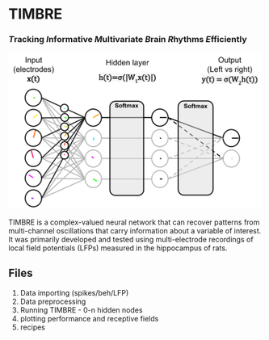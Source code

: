 # TIMBRE
### ***T***racking ***I***nformative ***M***ultivariate ***B***rain ***R***hythms ***E***fficiently
<img src="Block%20Diagram.svg" width="500" alt="TIMBRE Block Diagram">

TIMBRE is a complex-valued neural network that can recover patterns from multi-channel oscillations that carry information about a variable of interest. It was primarily developed and tested using multi-electrode recordings of local field potentials (LFPs) measured in the hippocampus of rats. 

## Files
1. Data importing (spikes/beh/LFP)
2. Data preprocessing
3. Running TIMBRE - 0-n hidden nodes
4. plotting performance and receptive fields
5. recipes
